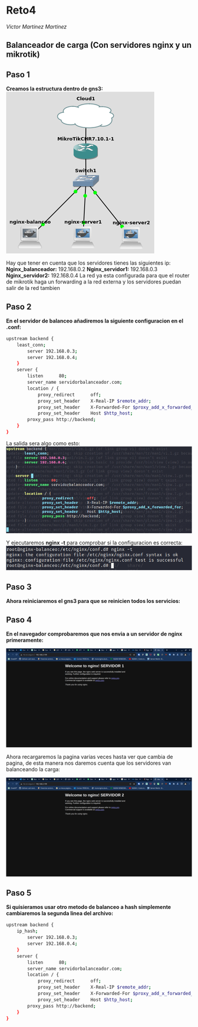 # Reto4
*Victor Martinez Martinez*

Balanceador de carga (Con servidores nginx y un mikrotik)
---

## Paso 1
**Creamos la estructura dentro de gns3:**  
![alt](./img/0.png)

Hay que tener en cuenta que los servidores tienes las siguientes ip:
**Nginx_balanceador:** 192.168.0.2
**Nginx_servidor1:** 192.168.0.3
**Nginx_servidor2:** 192.168.0.4
La red ya esta configurada para que el router de mikrotik haga un forwarding a la red externa y los servidores puedan salir de la red tambien 


## Paso 2

**En el servidor de balanceo añadiremos la siguiente configuracion en el .conf:**
```bash
upstream backend {
	least_conn;
        server 192.168.0.3;
        server 192.168.0.4;
    }
    server {
        listen      80;
        server_name servidorbalanceador.com;
        location / {
	        proxy_redirect      off;
	        proxy_set_header    X-Real-IP $remote_addr;
	        proxy_set_header    X-Forwarded-For $proxy_add_x_forwarded_for;
	        proxy_set_header    Host $http_host;
		proxy_pass http://backend;
	}
}
```

La salida sera algo como esto:
![alt](./img/1.png)

Y ejecutaremos **nginx -t** para comprobar si la configuracion es correcta:
![alt](./img/2.png)
## Paso 3

**Ahora reiniciaremos el gns3 para que se reinicien todos los servicios:**

## Paso 4

**En el navegador comprobaremos que nos envia a un servidor de nginx primeramente:**

![alt](./img/3.png)

Ahora recargaremos la pagina varias veces hasta ver que cambia de pagina, de esta manera nos daremos cuenta que los servidores van balanceando la carga:

![alt](./img/4.png)

## Paso 5
**Si quisieramos usar otro metodo de balanceo a hash simplemente cambiaremos la segunda linea del archivo:**
```bash
upstream backend {
	ip_hash;
        server 192.168.0.3;
        server 192.168.0.4;
    }
    server {
        listen      80;
        server_name servidorbalanceador.com;
        location / {
	        proxy_redirect      off;
	        proxy_set_header    X-Real-IP $remote_addr;
	        proxy_set_header    X-Forwarded-For $proxy_add_x_forwarded_for;
	        proxy_set_header    Host $http_host;
		proxy_pass http://backend;
	}
}
```
